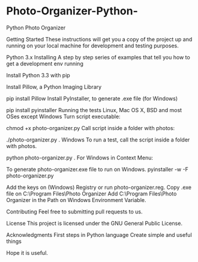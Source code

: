 # Photo-Organizer-Python-
Python Photo Organizer

Getting Started
These instructions will get you a copy of the project up and running on your local machine for development and testing purposes.

Python 3.x
Installing
A step by step series of examples that tell you how to get a development env running

Install Python 3.3 with pip

Install Pillow, a Python Imaging Library

pip install Pillow
Install PyInstaller, to generate .exe file (for Windows)

pip install pyinstaller
Running the tests
Linux, Mac OS X, BSD and most OSes except Windows
Turn script executable:

chmod +x photo-organizer.py
Call script inside a folder with photos:

./photo-organizer.py .
Windows
To run a test, call the script inside a folder with photos.

python photo-organizer.py .
For Windows in Context Menu:

To generate photo-organizer.exe file to run on Windows.
pyinstaller -w -F photo-organizer.py

Add the keys on (Windows) Registry or run photo-organizer.reg.
Copy .exe file on C:\Program Files\Photo Organizer
Add C:\Program Files\Photo Organizer in the Path on Windows Environment Variable.

Contributing
Feel free to submitting pull requests to us.

License
This project is licensed under the GNU General Public License.

Acknowledgments
First steps in Python language
Create simple and useful things

Hope it is useful.
